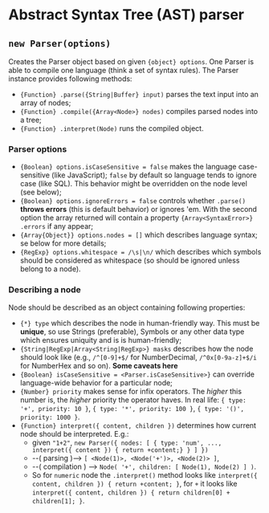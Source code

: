 # Abstract Syntax Tree (AST) parser


## `new Parser(options)`

Creates the Parser object based on given `{object} options`. One Parser is able to compile one language (think a set of syntax rules). The Parser instance provides following methods:

- `{Function} .parse({String|Buffer} input)` parses the text input into an array of nodes;
- `{Function} .compile({Array<Node>} nodes)` compiles parsed nodes into a tree;
- `{Function} .interpret(Node)` runs the compiled object.

### Parser options

- `{Boolean} options.isCaseSensitive = false` makes the language case-sensitive (like JavaScript); `false` by default so language tends to ignore case (like SQL).
   This behavior might be overridden on the node level (see below);
- `{Boolean} options.ignoreErrors = false` controls whether `.parse()` **throws errors** (this is default behavior) or ignores 'em.
   With the second option the array returned will contain a property `{Array<SyntaxError>} .errors` if any appear;
- `{Array{Object}} options.nodes = []` which  describes language syntax; se below for more details;
- `{RegExp} options.whitespace = /\s|\n/` which describes which symbols should be considered as whitespace (so should be ignored unless belong to a node).

### Describing a node

Node should be described as an object containing following properties:

- `{*} type` which describes the node in human-friendly way. This must be **unique**, so use Strings (preferable), Symbols or any other data type which ensures uniquity and is is human-friendly;
- `{String|RegExp|Array<String|RegExp>} masks` describes how the node should look like (e.g., `/^[0-9]+$/` for NumberDecimal, `/^0x[0-9a-z]+$/i` for NumberHex and so on).
   **Some caveats here**
- `{Boolean} isCaseSensitive = <Parser.isCaseSensitive>}` can override language-wide behavior for a particular node;
- `{Number} priority` makes sense for infix operators. The _higher_ this number is, the _higher_ priority the operator haves.
   In real life: `{ type: '+', priority: 10 }`, `{ type: '*', priority: 100 }`, `{ type: '()', priority: 1000 }`.
- `{Function} interpret({ content, children })` determines how current node should be interpreted. E.g.:
  - given `"1+2"`,
     `new Parser({ nodes: [ { type: 'num', ..., interpret({ content }) { return +content;} } ] })`
  - --( parsing )--> `[ <Node(1)>, <Node('+')>, <Node(2)> ]`,
  - --( compilation ) --> `Node( '+', children: [ Node(1), Node(2) ] )`.
  - So for `numeric` node the `.interpret()` method looks like `interpret({ content, children }) { return +content; }`,
     for `+` it looks like `interpret({ content, children }) { return children[0] + children[1]; }`.

